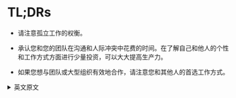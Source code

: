 # TL;DRs

- 请注意孤立工作的权衡。

- 承认您和您的团队在沟通和人际冲突中花费的时间。在了解自己和他人的个性和工作方式方面进行少量投资，可以大大提高生产力。

- 如果您想与团队或大型组织有效地合作，请注意您和其他人的首选工作方式。

<details> <summary>英文原文</summary><div style="border:1px solid #eee;padding:5px;background-color:#F2F2F2">
• Be aware of the trade-offs of working in isolation.

• Acknowledge the amount of time that you and your team spend communicating
and in interpersonal conflict. A small investment in understanding personalities
and working styles of yourself and others can go a long way toward improving
productivity.

• If you want to work effectively with a team or a large organization, be aware of
your preferred working style and that of others.
</div></details>
